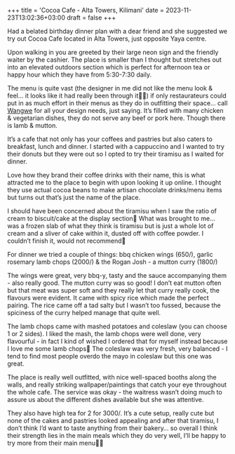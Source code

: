 +++
title = 'Cocoa Cafe - Alta Towers, Kilimani'
date = 2023-11-23T13:02:36+03:00
draft = false
+++

Had a belated birthday dinner plan with a dear friend and she suggested we try out Cocoa Cafe located in Alta Towers, just opposite Yaya centre.

Upon walking in you are greeted by their large neon sign and the friendly waiter by the cashier. The place is smaller than I thought but stretches out into an elevated outdoors section which is perfect for afternoon tea or happy hour which they have from 5:30-7:30 daily.

The menu is quite vast (the designer in me did not like the menu look & feel… it looks like it had really been through it😮‍💨) if only restaurateurs could put in as much effort in their menus as they do in outfitting their space… call [Wangwe](https://www.instagram.com/artbywangwe/) for all your design needs, just saying. It’s filled with many chicken & vegetarian dishes, they do not serve any beef or pork here. Though there is lamb & mutton.

It’s a cafe that not only has your coffees and pastries but also caters to breakfast, lunch and dinner. I started with a cappuccino and I wanted to try their donuts but they were out so I opted to try their tiramisu as I waited for dinner.

Love how they brand their coffee drinks with their name, this is what attracted me to the place to begin with upon looking it up online. I thought they use actual cocoa beans to make artisan chocolate drinks/menu items but turns out that’s just the name of the place.

I should have been concerned about the tiramisu when I saw the ratio of cream to biscuit/cake at the display section😬 What was brought to me… was a frozen slab of what they think is tiramisu but is just a whole lot of cream and a sliver of cake within it, dusted off with coffee powder. I couldn’t finish it, would not recommend😬

For dinner we tried a couple of things: bbq chicken wings (650/), garlic rosemary lamb chops (2000/) & the Rogan Josh - a mutton curry (1800/)

The wings were great, very bbq-y, tasty and the sauce accompanying them - also really good. The mutton curry was so good! I don’t eat mutton often but that meat was super soft and they really let that curry really cook, the flavours were evident. It came with spicy rice which made the perfect pairing. The rice came off a tad salty but I wasn’t too fussed, because the spiciness of the curry helped manage that quite well.

The lamb chops came with mashed potatoes and coleslaw (you can choose 1 or 2 sides). I liked the mash, the lamb chops were well done, very flavourful - in fact I kind of wished I ordered that for myself instead because I love me some lamb chops🤤 The coleslaw was very fresh, very balanced - I tend to find most people overdo the mayo in coleslaw but this one was great.

The place is really well outfitted, with nice well-spaced booths along the walls, and really striking wallpaper/paintings that catch your eye throughout the whole cafe. The service was okay - the waitress wasn’t doing much to assure us about the different dishes available but she was attentive.

They also have high tea for 2 for 3000/. It’s a cute setup, really cute but none of the cakes and pastries looked appealing and after that tiramisu, I don’t think I’d want to taste anything from their bakery… so overall I think their strength lies in the main meals which they do very well, I’ll be happy to try more from their main menu👌🏾

